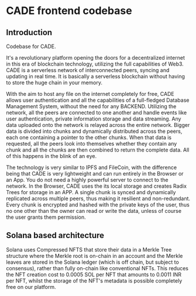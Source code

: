 # CADE frontend codebase
## Introduction
Codebase for CADE. 

It's a revolutionary platform opening the doors for a decentralized internet in this era of blockchain technology, utilizing the full capabilities of Web3. CADE is a serverless network of interconnected peers, syncing and updating in real time. It is basically a serverless blockchain without having to store the huge chain in your memory.

With the aim to host any file on the internet completely for free, CADE allows user authentication and all the capabilities of a full-fledged Database Management System, without the need for any BACKEND. Utilizing the network, all the peers are connected to one another and handle events like user authentication, private information storage and data streaming. Any data uploaded onto the network is relayed across the entire network. Bigger data is divided into chunks and dynamically distributed across the peers, each one containing a pointer to the other chunks. When that data is requested, all the peers look into themselves whether they contain any chunk and all the chunks are then combined to return the complete data. All of this happens in the blink of an eye.

The technology is very similar to IPFS and FileCoin, with the difference being that CADE is very lightweight and can run entirely in the Browser or an App. You do not need a highly powerful server to connect to the network. In the Browser, CADE uses the its local storage and creates Radix Trees for storage in an APP. A single chunk is synced and dynamically replicated across multiple peers, thus making it resilient and non-redundant. Every chunk is encrypted and hashed with the private keys of the user, thus no one other than the owner can read or write the data, unless of course the user grants them permission.

## Solana based architecture
Solana uses Compressed NFTS that store their data in a Merkle Tree structure where the Merkle root is on-chain in an account and the Merkle leaves are stored in the Solana ledger (which is off chain, but subject to consensus), rather than fully on-chain like conventional NFTs. This reduces the NFT creation cost to 0.0005 SOL per NFT that amounts to 0.0011 INR per NFT, whilst the storage of the NFT's metadata is possible completely free on our platform. 
